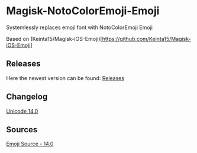 # Magisk-NotoColorEmoji-Emoji
Systemlessly replaces emoji font with NotoColorEmoji Emoji

Based on (Keinta15/Magisk-iOS-Emoji)[https://github.com/Keinta15/Magisk-iOS-Emoji]

## Releases
Here the newest version can be found: [Releases](https://github.com/2tefan/Magisk-Noto-Emoji-14/releases)

## Changelog
[Unicode 14.0](https://emojipedia.org/emoji-14.0/)

## Sources
[Emoji Source - 14.0](https://github.com/googlefonts/noto-emoji/releases/tag/v2.034)
